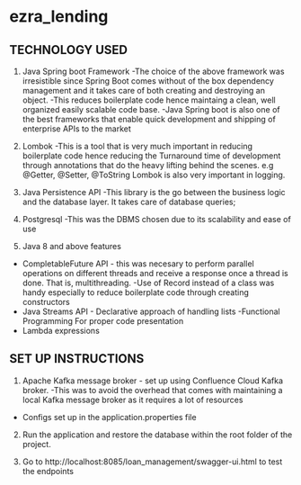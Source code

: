 # ezra_lending


TECHNOLOGY USED
------------------

1. Java Spring boot Framework
   -The choice of the above framework was irresistible since Spring Boot
   comes without of the box dependency management and it takes care of both creating and destroying an object.
   -This reduces boilerplate code hence maintaing a clean, well organized easily scalable code base.
   -Java Spring boot is also one of the best frameworks that enable quick development and shipping of enterprise APIs to
   the market

2. Lombok
   -This is a tool that is very much important in reducing boilerplate code hence reducing the Turnaround time
   of development through annotations that do the heavy lifting behind the scenes. e.g @Getter, @Setter, @ToString
   Lombok is also very important in logging.

3. Java Persistence API
   -This library is the go between the business logic and the database layer. It takes care of database queries;

4. Postgresql
   -This was the  DBMS chosen due to its scalability and ease of use

5. Java 8 and above features
- CompletableFuture API - this was necesary to perform parallel operations on different threads and receive a
  response once a thread is done. That is, multithreading.
  -Use of Record instead of a class was handy especially to reduce boilerplate code through creating constructors
- Java Streams API - Declarative approach of handling lists
  -Functional Programming For proper code presentation
- Lambda expressions

SET UP INSTRUCTIONS
-------------------
1. Apache Kafka message broker - set up using Confluence Cloud Kafka broker.
   -This was to avoid the overhead that comes with maintaining a local Kafka message broker as
   it requires a lot of resources
- Configs set up in the application.properties file

2. Run the application and restore the database within the root folder of the project.

3. Go to http://localhost:8085/loan_management/swagger-ui.html to test the endpoints
